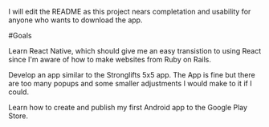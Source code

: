 I will edit the README as this project nears completation and usability for anyone who wants to download the app.

#Goals

Learn React Native, which should give me an easy transistion to using React since I'm aware of how to make websites from Ruby on Rails.

Develop an app similar to the Stronglifts 5x5 app. The App is fine but there are too many popups and some smaller adjustments I would make to it if I could.

Learn how to create and publish my first Android app to the Google Play Store.
